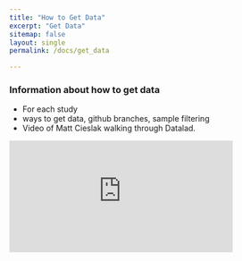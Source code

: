 ```yaml
---
title: "How to Get Data"
excerpt: "Get Data"
sitemap: false
layout: single
permalink: /docs/get_data

---
```


### Information about how to get data
- For each study
- ways to get data, github branches, sample filtering
- Video of Matt Cieslak walking through Datalad.

<iframe width="400" height="200" src="https://www.youtube.com/embed/dRsBIffE_Xs?si=wNSO1f-EMQH8BmC7" title="YouTube video player" frameborder="0" allow="accelerometer; autoplay; clipboard-write; encrypted-media; gyroscope; picture-in-picture; web-share" referrerpolicy="strict-origin-when-cross-origin" allowfullscreen></iframe>
